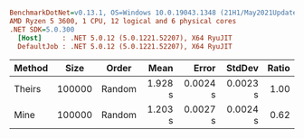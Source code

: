 ``` ini

BenchmarkDotNet=v0.13.1, OS=Windows 10.0.19043.1348 (21H1/May2021Update)
AMD Ryzen 5 3600, 1 CPU, 12 logical and 6 physical cores
.NET SDK=5.0.300
  [Host]     : .NET 5.0.12 (5.0.1221.52207), X64 RyuJIT
  DefaultJob : .NET 5.0.12 (5.0.1221.52207), X64 RyuJIT


```
| Method |   Size |  Order |    Mean |    Error |   StdDev | Ratio |
|------- |------- |------- |--------:|---------:|---------:|------:|
| Theirs | 100000 | Random | 1.928 s | 0.0024 s | 0.0023 s |  1.00 |
|   Mine | 100000 | Random | 1.203 s | 0.0027 s | 0.0024 s |  0.62 |
